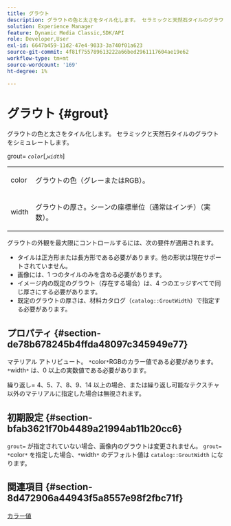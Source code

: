 ```yaml
---
title: グラウト
description: グラウトの色と太さをタイル化します。 セラミックと天然石タイルのグラウトをシミュレートします。
solution: Experience Manager
feature: Dynamic Media Classic,SDK/API
role: Developer,User
exl-id: 6647b459-11d2-47e4-9033-3a740f01a623
source-git-commit: 4f81f755789613222a66bed2961117604ae19e62
workflow-type: tm+mt
source-wordcount: '169'
ht-degree: 1%

---
```


# グラウト {#grout}

グラウトの色と太さをタイル化します。 セラミックと天然石タイルのグラウトをシミュレートします。

grout= *`color`*[,*`width`*]

<table id="simpletable_302B78CFC8F14E0F962D1D2064AD1371"> 
 <tr class="strow"> 
  <td class="stentry"> <p> <span class="codeph"> <span class="varname"> color </span> </span> </p> </td>
  <td class="stentry"> <p>グラウトの色（グレーまたはRGB）。 </p> </td> 
 </tr> 
 <tr class="strow"> 
  <td class="stentry"> <p> <span class="codeph"> <span class="varname"> width </span> </span> </p> </td>
  <td class="stentry"> <p>グラウトの厚さ。シーンの座標単位（通常はインチ）（実数）。 </p> </td>
 </tr> 
</table>

グラウトの外観を最大限にコントロールするには、次の要件が適用されます。

* タイルは正方形または長方形である必要があります。他の形状は現在サポートされていません。
* 画像には、1 つのタイルのみを含める必要があります。
* イメージ内の既定のグラウト（存在する場合）は、4 つのエッジすべてで同じ厚さにする必要があります。
* 既定のグラウトの厚さは、材料カタログ（`catalog::GroutWidth`）で指定する必要があります。

## プロパティ {#section-de78b678245b4ffda48097c345949e77}

マテリアル アトリビュート。 `*`color`*`RGBのカラー値である必要があります。 `*`width`*` は、0 以上の実数値である必要があります。

繰り返し= 4、5、7、8、9、14 以上の場合、または繰り返し可能なテクスチャ以外のマテリアルに指定した場合は無視されます。

## 初期設定 {#section-bfab3621f70b4489a21994ab11b20cc6}

`grout=` が指定されていない場合、画像内のグラウトは変更されません。 `grout= *`color`*` を指定した場合、`*`width`*` のデフォルト値は `catalog::GroutWidth` になります。

## 関連項目 {#section-8d472906a44943f5a8557e98f2fbc71f}

[カラー値](../../../../../ir-api/http-protocol/image-rendering-api-ref/c-ir-http-protocol-ref/c-ir-http-protocol-syntax-and-features/r-ir-color-values.md#reference-657f95c0841742d2a55a48bc938303f6)
